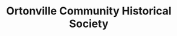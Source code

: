 ---
layout: repo
title: "Ortonville Community Historical Society"
id: 4281
permalink: repos/4281/
---